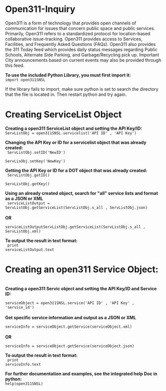 <h1>Open311-Inquiry</h1>
<p>
Open311 is a form of technology that provides open channels of communication for issues that concern public space and public services. Primarily, Open311 refers to a standardized protocol for location-based collaborative issue-tracking.   Open311 provides access to Services, Facilities, and Frequently Asked Questions (FAQs).  Open311 also provides the 311 Today feed which provides daily status messages regarding Public Schools, Alternate Side Parking, and Garbage/Recycling pick up. Important City announcements based on current events may also be provided through this feed.  
</p>


<b>To use the included Python Library, you must first import it:</b><br />
<code>import open311SNSL</code>

If the library fails to import, make sure python is set to search the directory that the file is located in. Then restart python and try again.


<h1> Creating ServiceList Object </h1>
<b>Creating a open311 ServiceList object and setting the API Key/ID:</b><br />
<code>ServListObj = open311SNSL.servicelist('API ID' , 'API Key') </code>


<b>Changing the API Key or ID for a servicelist object that was already created: </b><br />
<code>
ServListObj.setID('NewID')<br />
ServLisObj.setKey('NewKey')
</code>


<b>Getting the API Key or ID for a DOT object that was already created: </b><br />
<code>
ServListObj.getID() <br />
ServListObj.getKey()
</code>


<b> Using an already created object, search for "all" service lists and format as a JSON or XML</b><br />
<code>
serviceListOutput = ServListObj.getServiceList(ServListObj.s_all , ServListObj.json)
</code><br />
<b>OR</b><br />
<code>
serviceListOutputServListObj.getServiceList(ServListObj.s_all , ServListObj.xml)
</code>

<b> To output the result in text format: </b><br />
<code>
print serviceListOutput.text
</code>



<h1><b> Creating an open311 Service Object: </b></h1><br />
<b>Creating a open311 Servic object and setting the API Key/ID and Service ID: </b><br />
<code>
serviceObject = open311SNSL.service('API ID' , 'API Key' , 'service_id')
</code><br />
<b> Get specific service information and output as a JSON or XML</b><br />
<code>
serviceInfo = serviceObject.getService(serviceObject.xml)
</code><br />
<b>OR</b><br />
<code>
serviceInfo = serviceObject.getService(serviceObject.json)
</code>

<b> To output the result in text format: </b><br />
<code>
print serviceInfo.text
</code>




<b>For further documentation and examples, see the integrated help Doc in python:</b><br />
<code>help(open311SNSL) </code>







